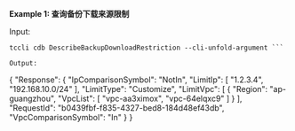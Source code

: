 **Example 1: 查询备份下载来源限制**



Input: 

```
tccli cdb DescribeBackupDownloadRestriction --cli-unfold-argument ```

Output: 
```
{
    "Response": {
        "IpComparisonSymbol": "NotIn",
        "LimitIp": [
            "1.2.3.4",
            "192.168.10.0/24"
        ],
        "LimitType": "Customize",
        "LimitVpc": [
            {
                "Region": "ap-guangzhou",
                "VpcList": [
                    "vpc-aa3ximox",
                    "vpc-64elqxc9"
                ]
            }
        ],
        "RequestId": "b0439fbf-f835-4327-bed8-184d48ef43db",
        "VpcComparisonSymbol": "In"
    }
}
```

